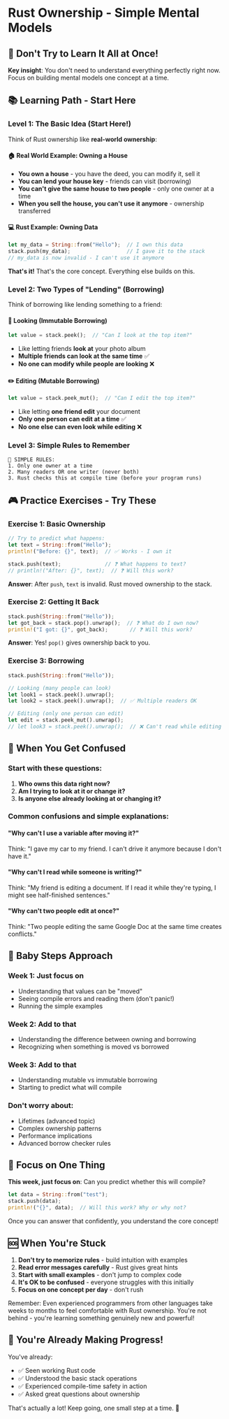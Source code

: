 # Rust Ownership - Simple Mental Models

## 🧠 Don't Try to Learn It All at Once!

**Key insight**: You don't need to understand everything perfectly right now. Focus on building mental models one concept at a time.

## 📚 Learning Path - Start Here

### Level 1: The Basic Idea (Start Here!)

Think of Rust ownership like **real-world ownership**:

#### 🏠 Real World Example: Owning a House
- **You own a house** - you have the deed, you can modify it, sell it
- **You can lend your house key** - friends can visit (borrowing)
- **You can't give the same house to two people** - only one owner at a time
- **When you sell the house, you can't use it anymore** - ownership transferred

#### 💻 Rust Example: Owning Data
```rust
let my_data = String::from("Hello");  // I own this data
stack.push(my_data);                  // I gave it to the stack
// my_data is now invalid - I can't use it anymore
```

**That's it!** That's the core concept. Everything else builds on this.

### Level 2: Two Types of "Lending" (Borrowing)

Think of borrowing like lending something to a friend:

#### 👀 Looking (Immutable Borrowing)
```rust
let value = stack.peek();  // "Can I look at the top item?"
```
- Like letting friends **look at** your photo album
- **Multiple friends can look at the same time** ✅
- **No one can modify while people are looking** ❌

#### ✏️ Editing (Mutable Borrowing) 
```rust
let value = stack.peek_mut();  // "Can I edit the top item?"
```
- Like letting **one friend edit** your document
- **Only one person can edit at a time** ✅
- **No one else can even look while editing** ❌

### Level 3: Simple Rules to Remember

```
🎯 SIMPLE RULES:
1. Only one owner at a time
2. Many readers OR one writer (never both)
3. Rust checks this at compile time (before your program runs)
```

## 🎮 Practice Exercises - Try These

### Exercise 1: Basic Ownership
```rust
// Try to predict what happens:
let text = String::from("Hello");
println!("Before: {}", text);  // ✅ Works - I own it

stack.push(text);              // ❓ What happens to text?
// println!("After: {}", text);  // ❓ Will this work?
```

**Answer**: After `push`, `text` is invalid. Rust moved ownership to the stack.

### Exercise 2: Getting It Back
```rust
stack.push(String::from("Hello"));
let got_back = stack.pop().unwrap();  // ❓ What do I own now?
println!("I got: {}", got_back);       // ❓ Will this work?
```

**Answer**: Yes! `pop()` gives ownership back to you.

### Exercise 3: Borrowing
```rust
stack.push(String::from("Hello"));

// Looking (many people can look)
let look1 = stack.peek().unwrap();
let look2 = stack.peek().unwrap();  // ✅ Multiple readers OK

// Editing (only one person can edit)
let edit = stack.peek_mut().unwrap();
// let look3 = stack.peek().unwrap();  // ❌ Can't read while editing
```

## 🤔 When You Get Confused

### Start with these questions:
1. **Who owns this data right now?**
2. **Am I trying to look at it or change it?**
3. **Is anyone else already looking at or changing it?**

### Common confusions and simple explanations:

#### "Why can't I use a variable after moving it?"
Think: "I gave my car to my friend. I can't drive it anymore because I don't have it."

#### "Why can't I read while someone is writing?"
Think: "My friend is editing a document. If I read it while they're typing, I might see half-finished sentences."

#### "Why can't two people edit at once?"
Think: "Two people editing the same Google Doc at the same time creates conflicts."

## 🐣 Baby Steps Approach

### Week 1: Just focus on
- Understanding that values can be "moved" 
- Seeing compile errors and reading them (don't panic!)
- Running the simple examples

### Week 2: Add to that
- Understanding the difference between owning and borrowing
- Recognizing when something is moved vs borrowed

### Week 3: Add to that  
- Understanding mutable vs immutable borrowing
- Starting to predict what will compile

### Don't worry about:
- Lifetimes (advanced topic)
- Complex ownership patterns
- Performance implications
- Advanced borrow checker rules

## 🎯 Focus on One Thing

**This week, just focus on**: Can you predict whether this will compile?

```rust
let data = String::from("test");
stack.push(data);
println!("{}", data);  // Will this work? Why or why not?
```

Once you can answer that confidently, you understand the core concept!

## 🆘 When You're Stuck

1. **Don't try to memorize rules** - build intuition with examples
2. **Read error messages carefully** - Rust gives great hints
3. **Start with small examples** - don't jump to complex code
4. **It's OK to be confused** - everyone struggles with this initially
5. **Focus on one concept per day** - don't rush

Remember: Even experienced programmers from other languages take weeks to months to feel comfortable with Rust ownership. You're not behind - you're learning something genuinely new and powerful!

## 🎉 You're Already Making Progress!

You've already:
- ✅ Seen working Rust code
- ✅ Understood the basic stack operations  
- ✅ Experienced compile-time safety in action
- ✅ Asked great questions about ownership

That's actually a lot! Keep going, one small step at a time. 🚀